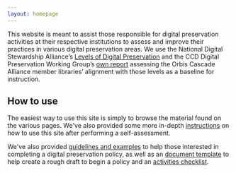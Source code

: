 ```yaml
---
layout: homepage
---
```


<span>This website is meant to assist those responsible for digital preservation activities at their respective institutions to assess and improve their practices in various digital preservation areas. We use the National Digital Stewardship Alliance’s</span> [<span>Levels of Digital Preservation</span>](http://www.digitalpreservation.gov/documents/NDSA_Levels_Archiving_2013.pdf) <span>and the CCD Digital Preservation Working Group’s</span> [<span>own report</span>](https://www.orbiscascade.org/file_viewer.php?id=4169) <span>assessing the Orbis Cascade Alliance member libraries’ alignment with those levels as a baseline for instruction.</span>


## How to use

The easiest way to use this site is simply to browse the material found on the various pages. We've also provided some more in-depth [instructions](instructions.html) on how to use this site after performing a self-assessment. 

 We've also provided [guidelines and examples](policy.html) to help those interested in completing a digital preservation policy, as well as an <a  href="assets/DigitalPreservationPolicyTemplate.rtf" target="_blank">document template</a> to help create a rough draft to begin a policy and an <a  href="assets/DigitalPreservationActivitiesChecklist.rtf" target="_blank">activities checklist</a>.
